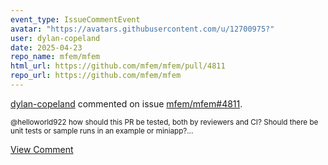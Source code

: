 ```yaml
---
event_type: IssueCommentEvent
avatar: "https://avatars.githubusercontent.com/u/12700975?"
user: dylan-copeland
date: 2025-04-23
repo_name: mfem/mfem
html_url: https://github.com/mfem/mfem/pull/4811
repo_url: https://github.com/mfem/mfem
---
```


<a href='https://github.com/dylan-copeland' target='_blank'>dylan-copeland</a> commented on issue <a href='https://github.com/mfem/mfem/pull/4811' target='_blank'>mfem/mfem#4811</a>.

<small>@helloworld922 how should this PR be tested, both by reviewers and CI? Should there be unit tests or sample runs in an example or miniapp?...</small>

<a href='https://github.com/mfem/mfem/pull/4811' target='_blank'>View Comment</a>